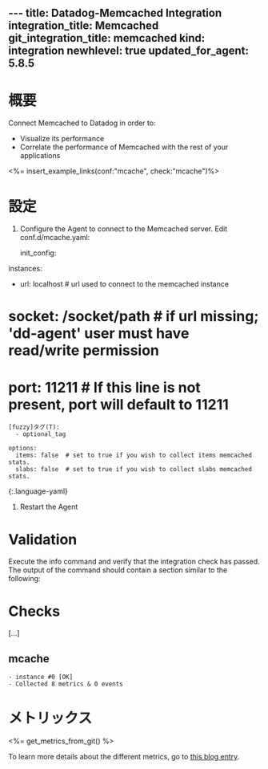--- title: Datadog-Memcached Integration integration_title: Memcached git_integration_title: memcached kind: integration newhlevel: true
updated_for_agent: 5.8.5
---
# 概要

Connect Memcached to Datadog in order to:

* Visualize its performance
* Correlate the performance of Memcached with the rest of your applications

<%= insert_example_links(conf:"mcache", check:"mcache")%>

# 設定

1.  Configure the Agent to connect to the Memcached server. Edit conf.d/mcache.yaml:

    init_config:

instances:
  - url: localhost  # url used to connect to the memcached instance
  #   socket: /socket/path # if url missing; 'dd-agent' user must have read/write permission
  #   port: 11211 # If this line is not present, port will default to 11211
    [fuzzy]タグ(T):
      - optional_tag

    options:
      items: false  # set to true if you wish to collect items memcached stats.
      slabs: false  # set to true if you wish to collect slabs memcached stats.
{:.language-yaml}

1.  Restart the Agent

# Validation

Execute the info command and verify that the integration check has passed. The output of the command should contain a section similar to the following:

Checks
======

  [...]

  mcache
  ------
    - instance #0 [OK]
    - Collected 8 metrics & 0 events

# メトリックス

<%= get_metrics_from_git() %>

To learn more details about the different metrics, go to [this blog entry](http://www.pal-blog.de/entwicklung/perl/memcached-statistics-stats-command.html).


